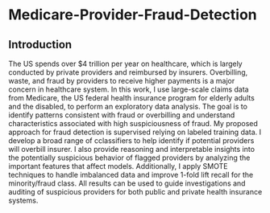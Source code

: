 # Medicare-Provider-Fraud-Detection
## Introduction
The US spends over $4 trillion per year on healthcare, which is largely conducted by private providers and reimbursed by insurers. Overbilling, waste, and fraud by providers to receive higher payments is a major concern in healthcare system. In this work, I use large-scale claims data from Medicare, the US federal health insurance program for elderly adults and the disabled, to perform an exploratory data analysis. The goal is to identify patterns consistent with fraud or overbilling and understand characteristics associated with high suspiciousness of fraud. My proposed approach for fraud detection is supervised relying on labeled training data.  I develop a broad range of cclassifiers to help identify if potential providers will overbill insurer. I also provide reasoning and interpretable insights into the potentially suspicious behavior of flagged providers by analyzing the important features that affect models. Additionally, I apply SMOTE techniques to handle imbalanced data and improve 1-fold lift recall for the minority/fraud class. All results can be used to guide investigations and auditing of suspicious providers for both public and private health insurance systems.
